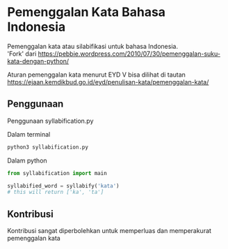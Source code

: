 # Pemenggalan Kata Bahasa Indonesia
Pemenggalan kata atau silabifikasi untuk bahasa Indonesia. <br />
'Fork' dari https://pebbie.wordpress.com/2010/07/30/pemenggalan-suku-kata-dengan-python/

Aturan pemenggalan kata menurut EYD V bisa dilihat di tautan https://ejaan.kemdikbud.go.id/eyd/penulisan-kata/pemenggalan-kata/

## Penggunaan
Penggunaan syllabification.py 

Dalam terminal
```bash
python3 syllabification.py
```

Dalam python 
```python
from syllabification import main

syllabified_word = syllabify('kata')
# this will return ['ka', 'ta']
```

## Kontribusi
Kontribusi sangat diperbolehkan untuk memperluas dan memperakurat pemenggalan kata
